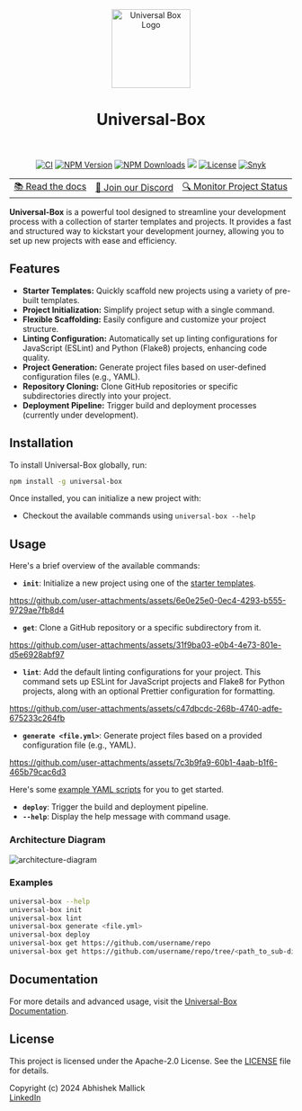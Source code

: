 <div align="center">
  <a href="https://www.npmjs.com/package/universal-box">
    <img src="https://github.com/user-attachments/assets/6a8119d2-e60a-470e-b426-a598df1aa862" width="140px" alt="Universal Box Logo">
  </a>
    <h1>Universal-Box</h1>
  <br>
  <br/>

</div>

<div align="center">
  <a href="https://img.shields.io/github/actions/workflow/status/Abhishek-Mallick/universal-box/.github%2Fworkflows%2Frelease.yml" target="_blank"><img src="https://img.shields.io/github/actions/workflow/status/Abhishek-Mallick/universal-box/.github%2Fworkflows%2Frelease.yml?branch=main&style=flat&colorA=000000&colorB=000000" alt="CI" /></a>
  <a href="https://www.npmjs.com/package/universal-box" target="_blank"><img src="https://img.shields.io/npm/v/universal-box?style=flat&colorA=000000&colorB=000000" alt="NPM Version" /></a>
    <a href="https://www.npmjs.com/package/universal-box" target="_blank"><img src="https://img.shields.io/npm/dt/universal-box?style=flat&colorA=000000&colorB=000000" alt="NPM Downloads" /></a>
  <a href="https://discord.gg/Ebusy32ctb" target="_blank"><img src="https://img.shields.io/discord/1164935524990066740?style=flat&colorA=000000&colorB=000000&label=discord&logo=discord&logoColor=ffffff" /></a>
  <a href="https://opensource.org/licenses/Apache-2.0"><img alt="License" src="https://img.shields.io/github/license/Abhishek-Mallick/universal-box?color=black" /></a>
<a href="https://snyk.io/advisor/npm-package/universal-box" target="_blank">
  <img src="https://snyk.io/advisor/npm-package/universal-box/badge.svg" alt="Snyk" style="border: none;"/>
</a>
  
<table>
    <tbody>
      <tr>
        <td>
          <a href="https://universal-box.vercel.app/">📚 Read the docs</a>
        </td>
        <td>
          <a href="https://discord.gg/Ebusy32ctb">💬 Join our Discord</a>
        </td>
        <td>
          <a href="https://universal-box.instatus.com" target="_blank">🔍 Monitor Project Status</a>
        </td>
      </tr>
    </tbody>
  </table>
</div>



**Universal-Box** is a powerful tool designed to streamline your development process with a collection of starter templates and projects. It provides a fast and structured way to kickstart your development journey, allowing you to set up new projects with ease and efficiency.

## Features

- **Starter Templates:** Quickly scaffold new projects using a variety of pre-built templates.
- **Project Initialization:** Simplify project setup with a single command.
- **Flexible Scaffolding:** Easily configure and customize your project structure.
- **Linting Configuration:** Automatically set up linting configurations for JavaScript (ESLint) and Python (Flake8) projects, enhancing code quality.
- **Project Generation:** Generate project files based on user-defined configuration files (e.g., YAML).
- **Repository Cloning:** Clone GitHub repositories or specific subdirectories directly into your project.
- **Deployment Pipeline:** Trigger build and deployment processes (currently under development).

## Installation

To install Universal-Box globally, run:

```bash
npm install -g universal-box
```

Once installed, you can initialize a new project with:
 - Checkout the available commands using `universal-box --help`

## Usage

Here's a brief overview of the available commands:

- **`init`**: Initialize a new project using one of the [starter templates](https://universal-box.vercel.app/templates).

https://github.com/user-attachments/assets/6e0e25e0-0ec4-4293-b555-9729ae7fb8d4

- **`get`**: Clone a GitHub repository or a specific subdirectory from it.
  
https://github.com/user-attachments/assets/31f9ba03-e0b4-4e73-801e-d5e6928abf97

- **`lint`**: Add the default linting configurations for your project. This command sets up ESLint for JavaScript projects and Flake8 for Python projects, along with an optional Prettier configuration for formatting.
  
https://github.com/user-attachments/assets/c47dbcdc-268b-4740-adfe-675233c264fb

- **`generate <file.yml>`**: Generate project files based on a provided configuration file (e.g., YAML).
  
https://github.com/user-attachments/assets/7c3b9fa9-60b1-4aab-b1f6-465b79cac6d3

Here's some [example YAML scripts](https://github.com/Abhishek-Mallick/universal-box/tree/main/website/assets/command/generate) for you to get started.

- **`deploy`**: Trigger the build and deployment pipeline.  
- **`--help`**: Display the help message with command usage.


### Architecture Diagram
![architecture-diagram](https://github.com/user-attachments/assets/710318b3-0a74-4e83-b471-447d6250dbe2)

### Examples

```bash
universal-box --help
universal-box init
universal-box lint
universal-box generate <file.yml>
universal-box deploy
universal-box get https://github.com/username/repo
universal-box get https://github.com/username/repo/tree/<path_to_sub-directory>
```

## Documentation

For more details and advanced usage, visit the [Universal-Box Documentation](https://universal-box.vercel.app/).

## License

This project is licensed under the Apache-2.0 License. See the [LICENSE](LICENSE) file for details.

Copyright (c) 2024 Abhishek Mallick  
[LinkedIn](https://www.linkedin.com/in/abhishek-mallick09/)

